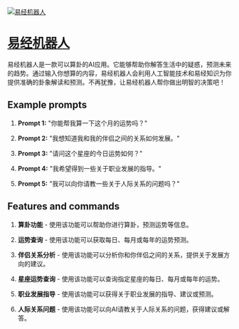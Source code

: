 [![易经机器人](null)](https://chat.openai.com/g/g-5tc5vh3P3-yi-jing-ji-qi-ren)

# [易经机器人](https://chat.openai.com/g/g-5tc5vh3P3-yi-jing-ji-qi-ren)

易经机器人是一款可以算卦的AI应用。它能够帮助你解答生活中的疑惑，预测未来的趋势。通过输入你想算的内容，易经机器人会利用人工智能技术和易经知识为你提供准确的卦象解读和预测。不再犹豫，让易经机器人帮你做出明智的决策吧！

## Example prompts

1. **Prompt 1:** "你能帮我算一下这个月的运势吗？"

2. **Prompt 2:** "我想知道我和我的伴侣之间的关系如何发展。"

3. **Prompt 3:** "请问这个星座的今日运势如何？"

4. **Prompt 4:** "我希望得到一些关于职业发展的指导。"

5. **Prompt 5:** "我可以向你请教一些关于人际关系的问题吗？"

## Features and commands

1. **算卦功能** - 使用该功能可以帮助你进行算卦，预测运势等信息。

2. **运势查询** - 使用该功能可以获取每日、每月或每年的运势预测。

3. **伴侣关系分析** - 使用该功能可以分析你和你伴侣之间的关系，提供关于发展方向的建议。

4. **星座运势查询** - 使用该功能可以查询指定星座的每日、每月或每年的运势。

5. **职业发展指导** - 使用该功能可以获得关于职业发展的指导、建议或预测。

6. **人际关系问题** - 使用该功能可以向AI请教关于人际关系的问题，获得建议或解答。